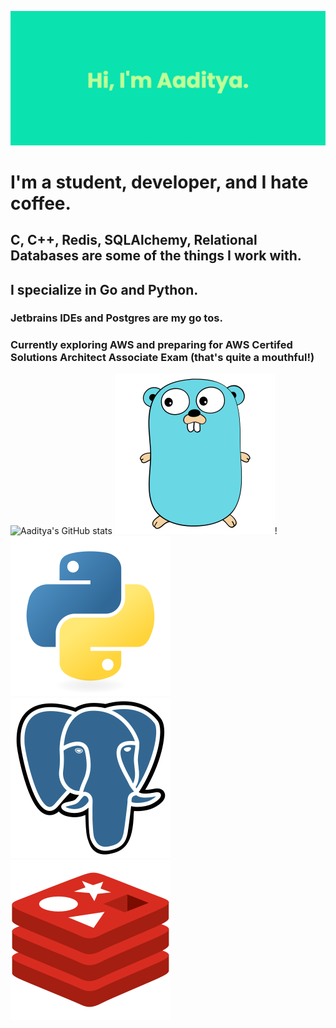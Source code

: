 

<!--
**aaditya2200/aaditya2200** is a ✨ _special_ ✨ repository because its `README.md` (this file) appears on your GitHub profile.

Here are some ideas to get you started:

- 🔭 I’m currently working on ...
- 🌱 I’m currently learning ...
- 👯 I’m looking to collaborate on ...
- 🤔 I’m looking for help with ...
- 💬 Ask me about ...
- 📫 How to reach me: ...
- 😄 Pronouns: ...
- ⚡ Fun fact: ...
-->
![himg](https://github.com/aaditya2200/aaditya2200/blob/main/banner.png)
# I'm a student, developer, and  I hate coffee.
## C, C++, Redis, SQLAlchemy, Relational Databases are some of the things I work with.
## I specialize in Go and Python.
### Jetbrains IDEs and Postgres are my go tos.
### Currently exploring AWS and preparing for AWS Certifed Solutions Architect Associate Exam (that's quite a mouthful!)
![Aaditya's GitHub stats](https://github-readme-stats.vercel.app/api?username=aaditya2200&theme=cobalt)
![img](https://github.com/devicons/devicon/blob/master/icons/go/go-original.svg)!
![img2](https://github.com/devicons/devicon/blob/master/icons/python/python-original.svg)
![img3](https://github.com/devicons/devicon/blob/master/icons/postgresql/postgresql-original.svg)
![img4](https://github.com/devicons/devicon/blob/master/icons/redis/redis-original.svg)
